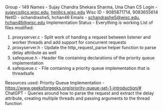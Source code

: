 Group - 149
Names - Sujay Chandra Shekara Sharma, Una Chan
CS Login - sujaycs@cs.wisc.edu, hei@cs.wisc.edu
Wisc ID - 9085871714, 9083655614
NetID - schandrashe5, hchan46
Emails - schandrashe5@wisc.edu, hchan46@wisc.edu
Implementation Status - Everything is working
List of files modified:

1. proxyserver.c - Split work of handing a request between listener and worker threads and add support for concurrent requests
2. proxyserver.h - Update the http_request_parse helper function to parse delay attribute as well
3. safequeue.h - Header file containing declarations of the priority queue implementation
4. safequeue.c - File containing a priority queue implementation that is threadsafe

Resources used:
Priority Queue Implementation - https://www.geeksforgeeks.org/priority-queue-set-1-introduction/#
ChatGPT - Queries around how to parse the request and extract the delay attribute, creating multiple threads and passing arguments to the thread function